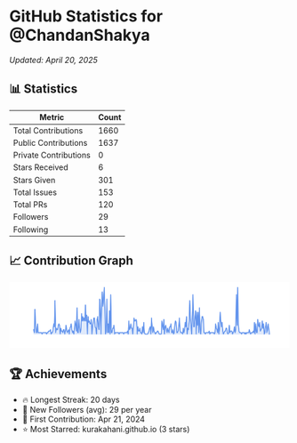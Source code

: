 # GitHub Statistics for @ChandanShakya
*Updated: April 20, 2025*

## 📊 Statistics
| Metric | Count |
|--------|--------|
| Total Contributions | 1660 |
| Public Contributions | 1637 |
| Private Contributions | 0 |
| Stars Received | 6 |
| Stars Given | 301 |
| Total Issues | 153 |
| Total PRs | 120 |
| Followers | 29 |
| Following | 13 |

## 📈 Contribution Graph

![Contribution Graph](./contribution_graph.png)

## 🏆 Achievements

- 🔥 Longest Streak: 20 days
- 👥 New Followers (avg): 29 per year
- 📅 First Contribution: Apr 21, 2024
- ⭐ Most Starred: kurakahani.github.io (3 stars)
